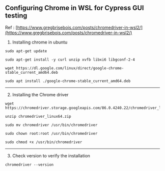 ## Configuring Chrome in WSL for Cypress GUI testing

Ref : [https://www.gregbrisebois.com/posts/chromedriver-in-wsl2/](https://www.gregbrisebois.com/posts/chromedriver-in-wsl2/)

1. Installing chrome in ubuntu
```
sudo apt-get update
```

```
sudo apt-get install -y curl unzip xvfb libxi6 libgconf-2-4
```

```
wget https://dl.google.com/linux/direct/google-chrome-stable_current_amd64.deb
```

```
sudo apt install ./google-chrome-stable_current_amd64.deb
```
---

2. Installing the Chrome driver
```
wget https://chromedriver.storage.googleapis.com/86.0.4240.22/chromedriver_linux64.zip
```

```
unzip chromedriver_linux64.zip
```

```
sudo mv chromedriver /usr/bin/chromedriver
```

```
sudo chown root:root /usr/bin/chromedriver
```

```
sudo chmod +x /usr/bin/chromedriver
```

---

3. Check version to verify the installation

```
chromedriver --version
```




